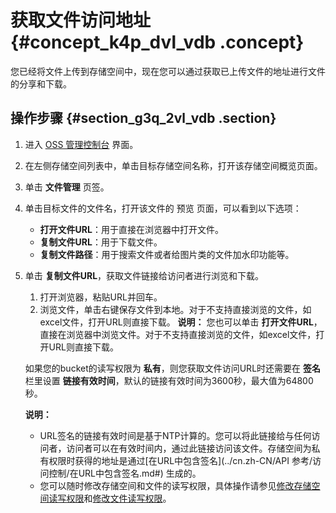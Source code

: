 # 获取文件访问地址 {#concept_k4p_dvl_vdb .concept}

您已经将文件上传到存储空间中，现在您可以通过获取已上传文件的地址进行文件的分享和下载。

## 操作步骤 {#section_g3q_2vl_vdb .section}

1.  进入 [OSS 管理控制台](https://oss.console.aliyun.com/) 界面。
2.  在左侧存储空间列表中，单击目标存储空间名称，打开该存储空间概览页面。
3.  单击 **文件管理** 页签。
4.  单击目标文件的文件名，打开该文件的 预览 页面，可以看到以下选项：
    -   **打开文件URL**：用于直接在浏览器中打开文件。
    -   **复制文件URL**：用于下载文件。
    -   **复制文件路径**：用于搜索文件或者给图片类的文件加水印功能等。
5.  单击 **复制文件URL**，获取文件链接给访问者进行浏览和下载。

    1.  打开浏览器，粘贴URL并回车。
    2.  浏览文件，单击右键保存文件到本地。对于不支持直接浏览的文件，如excel文件，打开URL则直接下载。
    **说明：** 您也可以单击 **打开文件URL**，直接在浏览器中浏览文件。对于不支持直接浏览的文件，如excel文件，打开URL则直接下载。

    如果您的bucket的读写权限为 **私有**，则您获取文件访问URL时还需要在 **签名** 栏里设置 **链接有效时间**，默认的链接有效时间为3600秒，最大值为64800秒。

    **说明：** 

    -   URL签名的链接有效时间是基于NTP计算的。您可以将此链接给与任何访问者，访问者可以在有效时间内，通过此链接访问该文件。存储空间为私有权限时获得的地址是通过[在URL中包含签名](../cn.zh-CN/API 参考/访问控制/在URL中包含签名.md#) 生成的。
    -   您可以随时修改存储空间和文件的读写权限，具体操作请参见[修改存储空间读写权限](cn.zh-CN/控制台用户指南/管理存储空间/修改存储空间读写权限.md#)和[修改文件读写权限](cn.zh-CN/控制台用户指南/管理文件/修改文件读写权限.md#)。

